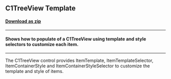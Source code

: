 ## C1TreeView Template
#### [Download as zip](https://downgit.github.io/#/home?url=https://github.com/GrapeCity/ComponentOne-WPF-Samples/tree/master/\NET_4.5.2\C1.WPF\CS\C1TreeViewTemplateSample)
____
#### Shows how to populate of a C1TreeView using template and style selectors to customize each item.
____
The C1TreeView control provides ItemTemplate, ItemTemplateSelector, ItemContainerStyle
and ItemContainerStyleSelector to customize the template and style of items.
